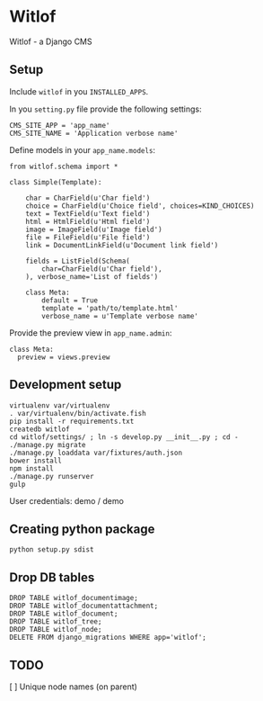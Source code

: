 # Witlof

Witlof - a Django CMS

## Setup

Include `witlof` in you `INSTALLED_APPS`.

In you `setting.py` file provide the following settings:

    CMS_SITE_APP = 'app_name'
    CMS_SITE_NAME = 'Application verbose name'

Define models in your `app_name.models`:

    from witlof.schema import *

    class Simple(Template):

        char = CharField(u'Char field')
        choice = CharField(u'Choice field', choices=KIND_CHOICES)
        text = TextField(u'Text field')
        html = HtmlField(u'Html field')
        image = ImageField(u'Image field')
        file = FileField(u'File field')
        link = DocumentLinkField(u'Document link field')

        fields = ListField(Schema(
            char=CharField(u'Char field'),
        ), verbose_name='List of fields')

        class Meta:
            default = True
            template = 'path/to/template.html'
            verbose_name = u'Template verbose name'

Provide the preview view in `app_name.admin`:

    class Meta:
      preview = views.preview


## Development setup

    virtualenv var/virtualenv
    . var/virtualenv/bin/activate.fish
    pip install -r requirements.txt
    createdb witlof
    cd witlof/settings/ ; ln -s develop.py __init__.py ; cd -
    ./manage.py migrate
    ./manage.py loaddata var/fixtures/auth.json
    bower install
    npm install
    ./manage.py runserver
    gulp

User credentials: demo / demo

## Creating python package

    python setup.py sdist

## Drop DB tables

    DROP TABLE witlof_documentimage;
    DROP TABLE witlof_documentattachment;
    DROP TABLE witlof_document;
    DROP TABLE witlof_tree;
    DROP TABLE witlof_node;
    DELETE FROM django_migrations WHERE app='witlof';

## TODO

[ ] Unique node names (on parent)
